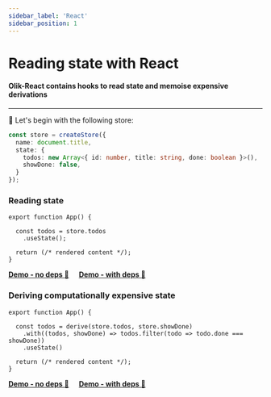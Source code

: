 ```yaml
---
sidebar_label: 'React'
sidebar_position: 1
---
```


# Reading state with React

#### Olik-React contains hooks to read state and memoise expensive derivations  

---

🥚 Let's begin with the following store:
```ts
const store = createStore({
  name: document.title,
  state: {
    todos: new Array<{ id: number, title: string, done: boolean }>(),
    showDone: false,
  }
});
```

### Reading state
```tsx
export function App() {

  const todos = store.todos
    .useState();

  return (/* rendered content */);
}
```
[**Demo - no deps 🥚**](https://codesandbox.io/s/olik-react-usestate-hook-d3z0y?file=/src/App.tsx) &nbsp;&nbsp;&nbsp; [**Demo - with deps 🥚**](https://codesandbox.io/s/olik-react-usestate-with-deps-7pf9d?file=/src/App.tsx)

### Deriving computationally expensive state
```tsx
export function App() {
  
  const todos = derive(store.todos, store.showDone)
    .with((todos, showDone) => todos.filter(todo => todo.done === showDone))
    .useState()

  return (/* rendered content */);
}
```

[**Demo - no deps 🥚**](https://codesandbox.io/s/olik-react-derivefrom-jv9dd?file=/src/App.tsx) &nbsp;&nbsp;&nbsp; [**Demo - with deps 🥚**](https://codesandbox.io/s/olik-react-derivefrom-with-deps-z7x4i?file=/src/App.tsx)

